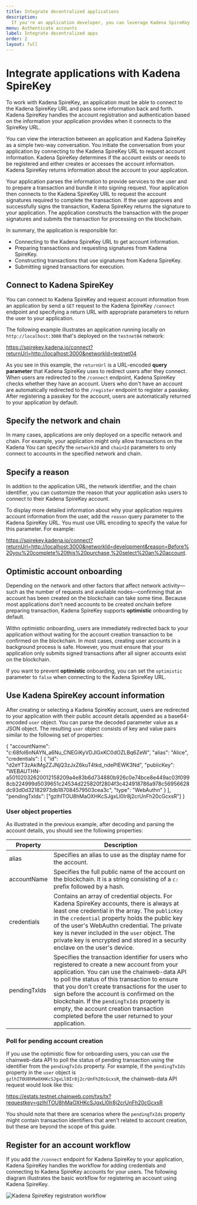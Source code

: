```yaml
---
title: Integrate decentralized applications
description:
  If you're an application developer, you can leverage Kadena SpireKey accounts and WebAuthN authentication and authorization services by connecting to Kadena SpireKey endpoints from your application.
menu: Authenticate accounts
label: Integrate decentralized apps
order: 2
layout: full
---
```


# Integrate applications with Kadena SpireKey

To work with Kadena SpireKey, an application must be able to connect to the Kadena SpireKey URL and pass some information back and forth.
Kadena SpireKey handles the account registration and authentication based on the information your application provides when it connects to the SpireKey URL.

You can view the interaction between an application and Kadena SpireKey as a simple two-way conversation.
You initiate the conversation from your application by connecting to the Kadena SpireKey URL to request account information.
Kadena SpireKey determines if the account exists or needs to be registered and either creates or accesses the account information.
Kadena SpireKey returns information about the account to your application.

Your application parses the information to provide services to the user and to prepare a transaction and bundle it into signing request.
Your application then connects to the Kadena SpireKey URL to request the account signatures required to complete the transaction.
If the user approves and successfully signs the transaction, Kadena SpireKey returns the signature to your application.
The application constructs the transaction with the proper signatures and submits the transaction for processing on the blockchain.

In summary, the application is responsible for:

- Connecting to the Kadena SpireKey URL to get account information.
- Preparing transactions and requesting signatures from Kadena SpireKey.
- Constructing transactions that use signatures from Kadena SpireKey.
- Submitting signed transactions for execution.

## Connect to Kadena SpireKey

You can connect to Kadena SpireKey and request account information from an application by send a `GET` request to the Kadena SpireKey `/connect` endpoint and specifying a return URL with appropriate parameters to return the user to your application.

The following example illustrates an application running locally on
`http://localhost:3000` that's deployed on the `testnet04` network:

https://spirekey.kadena.io/connect?returnUrl=http://localhost:3000&networkId=testnet04

As you see in this example, the `returnUrl` is a URL-encoded **query parameter** that Kadena SpireKey uses to redirect users after they connect. 
When users are redirected to the `/connect` endpoint, Kadena SpireKey checks whether they have an account. 
Users who don't have an account are automatically redirected to the `/register` endpoint to register a passkey. 
After registering a passkey for the account, users are automatically returned to your application by default.

## Specify the network and chain

In many cases, applications are only deployed on a specific network and chain. 
For example, your application might only allow transactions on the Kadena
You can specify the `networkId` and `chainId` parameters to only connect to accounts in the specified network and chain.

## Specify a reason 

In addition to the application URL, the network identifier, and the chain identifier, you can
customize the reason that your application asks users to connect to their Kadena
SpireKey account.

To display more detailed information about why your application requires account
information from the user, add the `reason` query parameter to the Kadena
SpireKey URL. You must use URL encoding to specify the value for this
parameter. For example:

https://spirekey.kadena.io/connect?returnUrl=http://localhost:3000&networkId=development&reason=Before%20you%20complete%20this%20purchase,%20select%20an%20account.

## Optimistic account onboarding

Depending on the network and other factors that affect network activity—such as
the number of requests and available nodes—confirming that an account has been created on the blockchain can take some time.
Because most applications don't need accounts to be created onchain before preparing transaction, Kadena SpireKey supports **optimistic** onboarding by default.

Withn optimistic onboarding, users are immediately redirected back to your application without waiting for the account creation transaction to be confirmed on the blockchain.
In most cases, creating user accounts in a background process is safe. 
However, you must ensure that your application only submits signed transactions after all signer accounts exist on the blockchain.

If you want to prevent **optimistic** onboarding, you can set the `optimistic` parameter to `false` when connecting to the Kadena SpireKey URL.

## Use Kadena SpireKey account information

After creating or selecting a Kadena SpireKey account, users are redirected to
your application with their public account details appended as a base64-encoded
`user` object. You can parse the decoded parameter value as a JSON
object. The resulting `user` object consists of key and value pairs similar to
the following set of properties:

{ "accountName": "c:68foI6nNAYN_a6Nu_CNEGiKyVDJlGxKC0dOZLBq6ZeW", "alias":
"Alice", "credentials": [ { "id": "d2eYT3zAklMgZZJNjQ3zJxZ6kuT4tkd_ndePIEWK3Nd",
"publicKey":
"WEBAUTHN-a50102032620012158209a4e83b6d734880b926c0e74bce8e449ac03f0998cb224999d5039651c24534d225820f2804f3c424918786a978c56956628dc93d0d32182973db187084579503cea3c",
"type": "WebAuthn" } ], "pendingTxIds":
["gzlhITOU8hMaOXHKcSJgxLl0Ir8j2crUnFh20cGcxsR"] }

### User object properties

As illustrated in the previous example, after decoding and parsing the account
details, you should see the following properties:

| Property | Description |
| ------------- | ------------------------- |
| alias         | Specifies an alias to use as the display name for the account. |
| accountName   | Specifies the full public name of the account on the blockchain. It is a string consisting of a `c:` prefix followed by a hash. |
| credentials   | Contains an array of credential objects. For Kadena SpireKey accounts, there is always at least one credential in the array. The `publicKey` in the `credential` property holds the public key of the user's WebAuthn credential. The private key is never included in the `user` object. The private key is encrypted and stored in a security enclave on the user's device. |
| pendingTxIds  | Specifies the transaction identifier for users who registered to create a new account from your application. You can use the chainweb-data API to poll the status of this transaction to ensure that you don't create transactions for the user to sign before the account is confirmed on the blockchain. If the `pendingTxIds` property is empty, the account creation transaction completed before the user returned to your application. |

### Poll for pending account creation

If you use the optimistic flow for onboarding users, you can use the
chainweb-data API to poll the status of pending transaction using the identifier
from the `pendingTxIds` property. For example, if the `pendingTxIds` property in
the `user` object is `gzlhITOU8hMaOXHKcSJgxLl0Ir8j2crUnFh20cGcxsR`, the
chainweb-data API request would look like this:

https://estats.testnet.chainweb.com/txs/tx?requestkey=gzlhITOU8hMaOXHKcSJgxLl0Ir8j2crUnFh20cGcxsR

You should note that there are scenarios where the `pendingTxIds` property might
contain transaction identifiers that aren't related to account creation, but
these are beyond the scope of this guide.

## Register for an account workflow

If you add the `/connect` endpoint for Kadena SpireKey to your application, Kadena SpireKey handles the workflow for adding credentials and connecting to Kadena SpireKey accounts for your users. 
The following diagram illustrates the basic workflow for registering an account
using Kadena SpireKey.

![Kadena SpireKey registration workflow](/assets/docs/register-spirekey-account.png)
